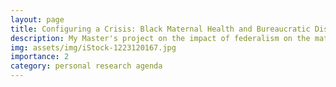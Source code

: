 ```yaml
---
layout: page
title: Configuring a Crisis: Black Maternal Health and Bureaucratic Dispossession
description: My Master's project on the impact of federalism on the maternal mortality crisis
img: assets/img/iStock-1223120167.jpg
importance: 2
category: personal research agenda
---
```



